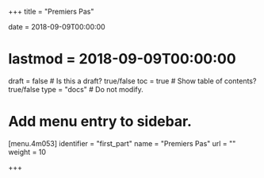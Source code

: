 +++
title = "Premiers Pas"

date = 2018-09-09T00:00:00
# lastmod = 2018-09-09T00:00:00

draft = false  # Is this a draft? true/false
toc = true  # Show table of contents? true/false
type = "docs"  # Do not modify.

# Add menu entry to sidebar.
[menu.4m053]
    identifier = "first_part"
    name = "Premiers Pas"
    url = ""
    weight = 10


+++